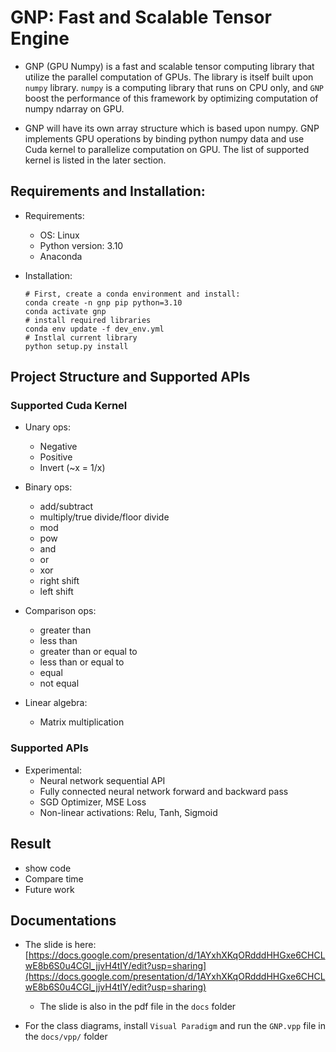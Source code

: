 # GNP: Fast and Scalable Tensor Engine

* GNP (GPU Numpy) is a fast and scalable tensor computing library that utilize the parallel computation of GPUs. The library is itself built upon `numpy` library. `numpy` is a computing library that runs on CPU only, and `GNP` boost the performance of this framework by optimizing computation of numpy ndarray on GPU.

* GNP will have its own array structure which is based upon numpy. GNP implements GPU operations by binding python numpy data and use Cuda kernel to parallelize computation on GPU. The list of supported kernel is listed in the later section.

## Requirements and Installation:
* Requirements:
  * OS: Linux
  * Python version: 3.10
  * Anaconda

* Installation:
  ```
  # First, create a conda environment and install:
  conda create -n gnp pip python=3.10
  conda activate gnp
  # install required libraries
  conda env update -f dev_env.yml
  # Instlal current library
  python setup.py install
  ```

## Project Structure and Supported APIs
### Supported Cuda Kernel
* Unary ops:
  * Negative
  * Positive
  * Invert (~x = 1/x)

* Binary ops:
  * add/subtract
  * multiply/true divide/floor divide
  * mod
  * pow
  * and
  * or
  * xor
  * right shift
  * left shift

* Comparison ops:
  * greater than
  * less than
  * greater than or equal to
  * less than or equal to
  * equal
  * not equal

* Linear algebra:
  * Matrix multiplication

### Supported APIs
* Experimental:
  * Neural network sequential API
  * Fully connected neural network forward and backward pass
  * SGD Optimizer, MSE Loss
  * Non-linear activations: Relu, Tanh, Sigmoid

## Result
* show code
* Compare time
* Future work

## Documentations

* The slide is here: [https://docs.google.com/presentation/d/1AYxhXKqORdddHHGxe6CHCLwE8b6S0u4CGl_jjvH4tIY/edit?usp=sharing](https://docs.google.com/presentation/d/1AYxhXKqORdddHHGxe6CHCLwE8b6S0u4CGl_jjvH4tIY/edit?usp=sharing)
  * The slide is also in the pdf file in the `docs` folder

* For the class diagrams, install `Visual Paradigm` and run the `GNP.vpp` file in the `docs/vpp/` folder
